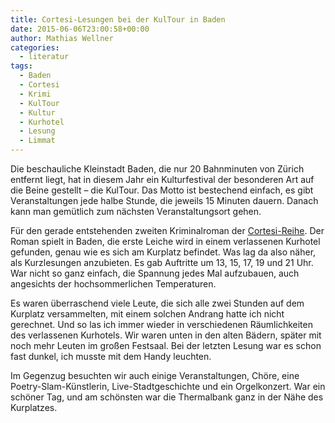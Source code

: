 ```yaml
---
title: Cortesi-Lesungen bei der KulTour in Baden
date: 2015-06-06T23:00:58+00:00
author: Mathias Wellner
categories:
  - literatur
tags:
  - Baden
  - Cortesi
  - Krimi
  - KulTour
  - Kultur
  - Kurhotel
  - Lesung
  - Limmat
---
```

Die beschauliche Kleinstadt Baden, die nur 20 Bahnminuten von Zürich entfernt liegt, hat in diesem Jahr ein Kulturfestival der besonderen Art auf die Beine gestellt &ndash; die KulTour. Das Motto ist bestechend einfach, es gibt Veranstaltungen jede halbe Stunde, die jeweils 15 Minuten dauern. Danach kann man gemütlich zum nächsten Veranstaltungsort gehen. 

Für den gerade entstehenden zweiten Kriminalroman der <a href="http://www.cortesisfaelle.ch" title="Cortesis Fälle" target="_blank">Cortesi-Reihe</a>. Der Roman spielt in Baden, die erste Leiche wird in einem verlassenen Kurhotel gefunden, genau wie es sich am Kurplatz befindet. Was lag da also näher, als Kurzlesungen anzubieten. Es gab Auftritte um 13, 15, 17, 19 und 21 Uhr. War nicht so ganz einfach, die Spannung jedes Mal aufzubauen, auch angesichts der hochsommerlichen Temperaturen. 

Es waren überraschend viele Leute, die sich alle zwei Stunden auf dem Kurplatz versammelten, mit einem solchen Andrang hatte ich nicht gerechnet. Und so las ich immer wieder in verschiedenen Räumlichkeiten des verlassenen Kurhotels. Wir waren unten in den alten Bädern, später mit noch mehr Leuten im großen Festsaal. Bei der letzten Lesung war es schon fast dunkel, ich musste mit dem Handy leuchten. 

Im Gegenzug besuchten wir auch einige Veranstaltungen, Chöre, eine Poetry-Slam-Künstlerin, Live-Stadtgeschichte und ein Orgelkonzert. War ein schöner Tag, und am schönsten war die Thermalbank ganz in der Nähe des Kurplatzes.